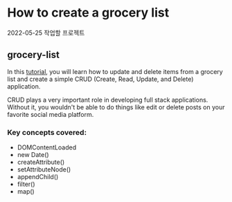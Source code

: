 # How to create a grocery list

2022-05-25 작업할 프로젝트

## grocery-list

In this [tutorial](https://www.youtube.com/watch?v=3PHXvlpOkf4&t=22703s), you will learn how to update and delete items from a grocery list and create a simple CRUD (Create, Read, Update, and Delete) application. <br/>

CRUD plays a very important role in developing full stack applications. Without it, you wouldn't be able to do things like edit or delete posts on your favorite social media platform. <br/>

### Key concepts covered:

- DOMContentLoaded
- new Date()
- createAttribute()
- setAttributeNode()
- appendChild()
- filter()
- map()
